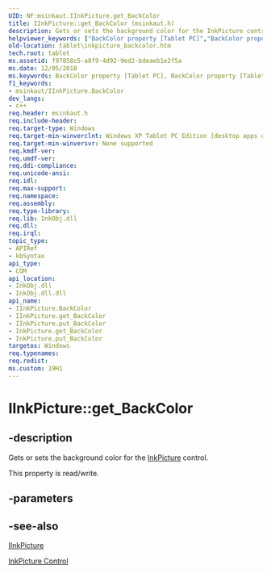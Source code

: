 ```yaml
---
UID: NF:msinkaut.IInkPicture.get_BackColor
title: IInkPicture::get_BackColor (msinkaut.h)
description: Gets or sets the background color for the InkPicture control.helpviewer_keywords: ["BackColor property [Tablet PC]","BackColor property [Tablet PC]","IInkPicture interface","IInkPicture interface [Tablet PC]","BackColor property","IInkPicture.BackColor","IInkPicture.get_BackColor","IInkPicture::BackColor","IInkPicture::get_BackColor","IInkPicture::put_BackColor","InkPicture.get_BackColor","InkPicture.put_BackColor","get_BackColor","msinkaut/IInkPicture::BackColor","msinkaut/IInkPicture::get_BackColor","msinkaut/IInkPicture::put_BackColor","put_BackColor","tablet.inkpicture_backcolor"]
old-location: tablet\inkpicture_backcolor.htm
tech.root: tablet
ms.assetid: f97858c5-a8f9-4d92-9ed2-bdeaeb1e2f5a
ms.date: 12/05/2018
ms.keywords: BackColor property [Tablet PC], BackColor property [Tablet PC],IInkPicture interface, IInkPicture interface [Tablet PC],BackColor property, IInkPicture.BackColor, IInkPicture.get_BackColor, IInkPicture::BackColor, IInkPicture::get_BackColor, IInkPicture::put_BackColor, InkPicture.get_BackColor, InkPicture.put_BackColor, get_BackColor, msinkaut/IInkPicture::BackColor, msinkaut/IInkPicture::get_BackColor, msinkaut/IInkPicture::put_BackColor, put_BackColor, tablet.inkpicture_backcolor
f1_keywords:
- msinkaut/IInkPicture.BackColor
dev_langs:
- c++
req.header: msinkaut.h
req.include-header: 
req.target-type: Windows
req.target-min-winverclnt: Windows XP Tablet PC Edition [desktop apps only]
req.target-min-winversvr: None supported
req.kmdf-ver: 
req.umdf-ver: 
req.ddi-compliance: 
req.unicode-ansi: 
req.idl: 
req.max-support: 
req.namespace: 
req.assembly: 
req.type-library: 
req.lib: InkObj.dll
req.dll: 
req.irql: 
topic_type:
- APIRef
- kbSyntax
api_type:
- COM
api_location:
- InkObj.dll
- InkObj.dll.dll
api_name:
- IInkPicture.BackColor
- IInkPicture.get_BackColor
- IInkPicture.put_BackColor
- InkPicture.get_BackColor
- InkPicture.put_BackColor
targetos: Windows
req.typenames: 
req.redist: 
ms.custom: 19H1
---
```


# IInkPicture::get_BackColor


## -description


Gets or sets the background color for the <a href="https://docs.microsoft.com/windows/desktop/tablet/inkpicture-control-reference">InkPicture</a> control.

This property is read/write.


## -parameters


## -see-also




<a href="https://msdn.microsoft.com/en-us/library/Mt846800(v=VS.85).aspx">IInkPicture</a>



<a href="https://docs.microsoft.com/windows/desktop/tablet/inkpicture-control">InkPicture Control</a>
 

 

